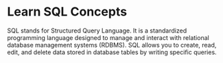 # Learn SQL Concepts

SQL stands for Structured Query Language. It is a standardized programming language designed to manage and interact with relational database management systems (RDBMS). SQL allows you to create, read, edit, and delete data stored in database tables by writing specific queries.
